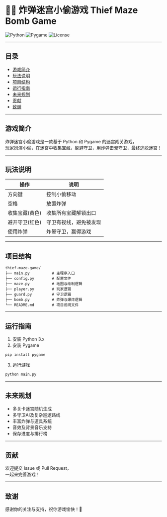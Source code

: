 # 🕵️‍♂️ 炸弹迷宫小偷游戏 Thief Maze Bomb Game

![Python](https://img.shields.io/badge/Python-3.8+-blue.svg)
![Pygame](https://img.shields.io/badge/Pygame-2.0+-green.svg)
![License](https://img.shields.io/badge/License-MIT-yellow.svg)

---

## 目录

- [游戏简介](#游戏简介)
- [玩法说明](#玩法说明)
- [项目结构](#项目结构)
- [运行指南](#运行指南)
- [未来规划](#未来规划)
- [贡献](#贡献)
- [致谢](#致谢)

---

## 游戏简介

炸弹迷宫小偷游戏是一款基于 Python 和 Pygame 的迷宫闯关游戏，  
玩家扮演小偷，在迷宫中收集宝藏，躲避守卫，用炸弹击晕守卫，最终逃脱迷宫！

---

## 玩法说明

| 操作          | 说明                       |
|---------------|----------------------------|
| 方向键        | 控制小偷移动               |
| 空格          | 放置炸弹                   |
| 收集宝藏(黄色) | 收集所有宝藏解锁出口       |
| 避开守卫(红色) | 守卫有视线，避免被发现     |
| 使用炸弹      | 炸晕守卫，赢得游戏         |

---

## 项目结构

```
thief-maze-game/
├── main.py          # 主程序入口
├── config.py        # 配置文件
├── maze.py          # 地图与绘制逻辑
├── player.py        # 玩家逻辑
├── guard.py         # 守卫逻辑
├── bomb.py          # 炸弹与爆炸逻辑
└── README.md        # 项目说明文件
```

---

## 运行指南

1. 安装 Python 3.x  
2. 安装 Pygame  
```bash
pip install pygame
```
3. 运行游戏  
```bash
python main.py
```

---

## 未来规划

- 多关卡迷宫随机生成  
- 多守卫AI及复杂巡逻路线  
- 丰富炸弹与道具系统  
- 音效及背景音乐支持  
- 保存进度与排行榜  

---

## 贡献

欢迎提交 Issue 或 Pull Request，  
一起来完善游戏！

---

## 致谢

感谢你的关注与支持，祝你游戏愉快！🎉
